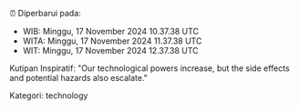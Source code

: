 ⏰ Diperbarui pada:
- WIB: Minggu, 17 November 2024 10.37.38 UTC
- WITA: Minggu, 17 November 2024 11.37.38 UTC
- WIT: Minggu, 17 November 2024 12.37.38 UTC

Kutipan Inspiratif:
"Our technological powers increase, but the side effects and potential hazards also escalate."


Kategori: technology

